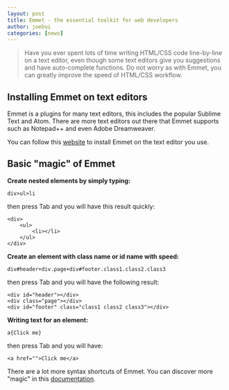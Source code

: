 ```yaml
---
layout: post
title: Emmet - the essential toolkit for web developers
author: joebui
categories: [news]
---
```


> Have you ever spent lots of time writing HTML/CSS code line-by-line on
> a text editor, even though some text editors give you suggestions and have auto-complete
> functions. Do not worry as with Emmet, you can greatly improve the speed of HTML/CSS workflow.

## Installing Emmet on text editors
Emmet is a plugins for many text editors, this includes the popular Sublime Text and Atom. There
are more text editors out there that Emmet supports such as Notepad++ and even Adobe Dreamweaver.

You can follow this [website](http://emmet.io/download/) to install Emmet on the text editor you use.

## Basic "magic" of Emmet
**Create nested elements by simply typing:**

```
div>ul>li
```

then press Tab and you will have this result quickly:

```
<div>
    <ul>
        <li></li>
    </ul>
</div>
```

**Create an element with class name or id name with speed:**

```
div#header+div.page+div#footer.class1.class2.class3
```

then press Tab and you will have the following result:

```
<div id="header"></div>
<div class="page"></div>
<div id="footer" class="class1 class2 class3"></div>
```

**Writing text for an element:**

```
a{Click me}
```

then press Tab and you will have:

```
<a href="">Click me</a>
```

There are a lot more syntax shortcuts of Emmet. You can discover more "magic" in this
[documentation](http://docs.emmet.io/).
